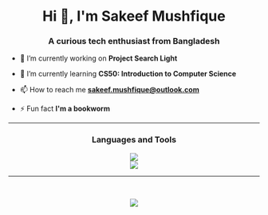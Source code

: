 <h1 align="center">Hi 👋, I'm Sakeef Mushfique</h1>
<h3 align="center">A curious tech enthusiast from Bangladesh</h3>


- 🔭 I’m currently working on **Project Search Light**

- 🌱 I’m currently learning **CS50: Introduction to Computer Science**

<!-- - 💬 Ask me about **Python, Flask, DSA** -->

- 📫 How to reach me **sakeef.mushfique@outlook.com**

- ⚡ Fun fact **I'm a bookworm**

<hr>

<h3 align="center">Languages and Tools</h3>
<p align="center">
<img src="https://skillicons.dev/icons?i=linux,debian,bash,git,vim,sublime,vscodium,pycharm"/>
<br>
    <img src="https://skillicons.dev/icons?i=cpp,python,flask,html,css" />
</p>
<hr><br>

<p align="center">
<img src="https://github-readme-streak-stats.herokuapp.com?user=sakmus&theme=monokai&date_format=j%20M%5B%20Y%5D&mode=weekly"/>
</p>
